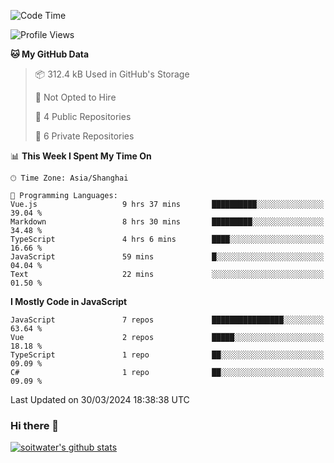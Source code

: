 <!--START_SECTION:waka-->
![Code Time](http://img.shields.io/badge/Code%20Time-3%2C290%20hrs%2049%20mins-blue)

![Profile Views](http://img.shields.io/badge/Profile%20Views-3-blue)

**🐱 My GitHub Data** 

> 📦 312.4 kB Used in GitHub's Storage 
 > 
> 🚫 Not Opted to Hire
 > 
> 📜 4 Public Repositories 
 > 
> 🔑 6 Private Repositories 
 > 
📊 **This Week I Spent My Time On** 

```text
🕑︎ Time Zone: Asia/Shanghai

💬 Programming Languages: 
Vue.js                   9 hrs 37 mins       ██████████░░░░░░░░░░░░░░░   39.04 % 
Markdown                 8 hrs 30 mins       █████████░░░░░░░░░░░░░░░░   34.48 % 
TypeScript               4 hrs 6 mins        ████░░░░░░░░░░░░░░░░░░░░░   16.66 % 
JavaScript               59 mins             █░░░░░░░░░░░░░░░░░░░░░░░░   04.04 % 
Text                     22 mins             ░░░░░░░░░░░░░░░░░░░░░░░░░   01.50 % 
```

**I Mostly Code in JavaScript** 

```text
JavaScript               7 repos             ████████████████░░░░░░░░░   63.64 % 
Vue                      2 repos             █████░░░░░░░░░░░░░░░░░░░░   18.18 % 
TypeScript               1 repo              ██░░░░░░░░░░░░░░░░░░░░░░░   09.09 % 
C#                       1 repo              ██░░░░░░░░░░░░░░░░░░░░░░░   09.09 % 
```




 Last Updated on 30/03/2024 18:38:38 UTC
<!--END_SECTION:waka-->

### Hi there 👋
[![soitwater's github stats](https://github-readme-stats.vercel.app/api?username=soitwater)](https://github.com/soitwater/github-readme-stats)
